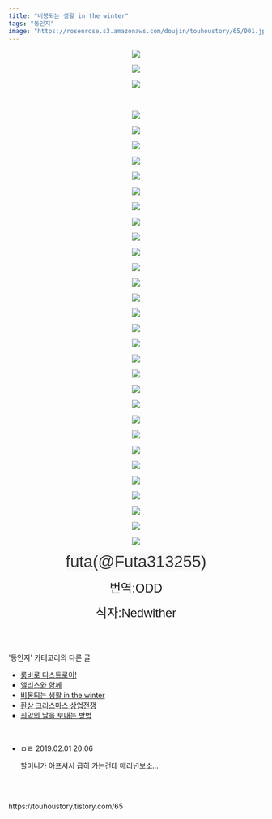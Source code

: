 ```yaml
---
title: "비봉되는 생활 in the winter"
tags: "동인지"
image: "https://rosenrose.s3.amazonaws.com/doujin/touhoustory/65/001.jpg"
---
```

<div class="article">
<div class="tt_article_useless_p_margin"><p style="text-align: center; clear: none; float: none;"><img src="{{ site.imgserver1 }}/touhoustory/65/001.jpg"/></p><p style="text-align: center; clear: none; float: none;"><img src="{{ site.imgserver1 }}/touhoustory/65/002.jpg"/></p><p style="text-align: center; clear: none; float: none;"><img src="{{ site.imgserver1 }}/touhoustory/65/003.jpg"/></p><p style="text-align: center; clear: none; float: none;"><br/></p><p style="text-align: center; clear: none; float: none;"><img src="{{ site.imgserver1 }}/touhoustory/65/004.jpg"/></p><p style="text-align: center; clear: none; float: none;"><img src="{{ site.imgserver1 }}/touhoustory/65/005.jpg"/></p><p style="text-align: center; clear: none; float: none;"><img src="{{ site.imgserver1 }}/touhoustory/65/006.jpg"/></p><p style="text-align: center; clear: none; float: none;"><img src="{{ site.imgserver1 }}/touhoustory/65/007.jpg"/></p><p style="text-align: center; clear: none; float: none;"><img src="{{ site.imgserver1 }}/touhoustory/65/008.jpg"/></p><p style="text-align: center; clear: none; float: none;"><img src="{{ site.imgserver1 }}/touhoustory/65/009.jpg"/></p><p></p><p style="text-align: center; clear: none; float: none;"><img src="{{ site.imgserver1 }}/touhoustory/65/010.jpg"/></p><p style="text-align: center; clear: none; float: none;"><img src="{{ site.imgserver1 }}/touhoustory/65/011.jpg"/></p><p style="text-align: center; clear: none; float: none;"><img src="{{ site.imgserver1 }}/touhoustory/65/012.jpg"/></p><p style="text-align: center; clear: none; float: none;"><img src="{{ site.imgserver1 }}/touhoustory/65/013.jpg"/></p><p style="text-align: center; clear: none; float: none;"><img src="{{ site.imgserver1 }}/touhoustory/65/014.jpg"/></p><p style="text-align: center; clear: none; float: none;"><img src="{{ site.imgserver1 }}/touhoustory/65/015.jpg"/></p><p style="text-align: center; clear: none; float: none;"><img src="{{ site.imgserver1 }}/touhoustory/65/016.jpg"/></p><p style="text-align: center; clear: none; float: none;"><img src="{{ site.imgserver1 }}/touhoustory/65/017.jpg"/></p><p style="text-align: center; clear: none; float: none;"><img src="{{ site.imgserver1 }}/touhoustory/65/018.jpg"/></p><p style="text-align: center; clear: none; float: none;"><img src="{{ site.imgserver1 }}/touhoustory/65/019.jpg"/></p><p style="text-align: center; clear: none; float: none;"><img src="{{ site.imgserver1 }}/touhoustory/65/020.jpg"/></p><p style="text-align: center; clear: none; float: none;"><img src="{{ site.imgserver1 }}/touhoustory/65/021.jpg"/></p><p style="text-align: center; clear: none; float: none;"><img src="{{ site.imgserver1 }}/touhoustory/65/022.jpg"/></p><p style="text-align: center; clear: none; float: none;"><img src="{{ site.imgserver1 }}/touhoustory/65/023.jpg"/></p><p style="text-align: center; clear: none; float: none;"><img src="{{ site.imgserver1 }}/touhoustory/65/024.jpg"/></p><p style="text-align: center; clear: none; float: none;"><img src="{{ site.imgserver1 }}/touhoustory/65/025.jpg"/></p><p></p><p style="text-align: center; clear: none; float: none;"><img src="{{ site.imgserver1 }}/touhoustory/65/026.jpg"/></p><p style="text-align: center; clear: none; float: none;"><img src="{{ site.imgserver1 }}/touhoustory/65/027.jpg"/></p><p style="text-align: center; clear: none; float: none;"><img src="{{ site.imgserver1 }}/touhoustory/65/028.jpg"/></p><p style="text-align: center; clear: none; float: none;"><img src="{{ site.imgserver1 }}/touhoustory/65/029.jpg"/></p><p style="text-align: center; clear: none; float: none;"><img src="{{ site.imgserver1 }}/touhoustory/65/030.jpg"/></p><p style="text-align: center; clear: none; float: none;"><img src="{{ site.imgserver1 }}/touhoustory/65/031.jpg"/></p><p style="text-align: center; clear: none; float: none;"><img src="{{ site.imgserver1 }}/touhoustory/65/032.jpg"/></p><p style="text-align: center;"><span style='color: rgb(51, 51, 51); font-family: "맑은 고딕", sans-serif; background-color: rgb(247, 247, 247); font-size: 24pt;'>futa(</span><span style='color: rgb(51, 51, 51); font-style: inherit; background-color: rgb(247, 247, 247); font-family: "맑은 고딕", sans-serif; font-size: 24pt; white-space: nowrap;'>@Futa313255)</span></p><p style="text-align: center;"><font face="맑은 고딕, sans-serif"><span style="font-size: 18pt;">번역:ODD</span></font></p><p style="text-align: center;"><font face="맑은 고딕, sans-serif"><span style="font-size: 18pt;">식자:Nedwither</span></font></p> </div></div><br/>
<div class="tagTrail">
</div><br/>
<div class="another">
<p>'동인지' 카테고리의 다른 글</p>
<ul>
<li><a href="/touhoustory_67">룸바로 디스트로이!</a></li>
<li><a href="/touhoustory_66">앨리스와 함께</a></li>
<li><a href="/touhoustory_65">비봉되는 생활 in the winter</a></li>
<li><a href="/touhoustory_64">환상 크리스마스 상업전쟁</a></li>
<li><a href="/touhoustory_63">최악의 날을 보내는 방법</a></li>
</ul>
</div><br/>
<div class="cb_lstcomment">
<ul>
<li class="cb_thumb_off" id="comment14986661">
<div class="cb_comment_area">
<div class="cb_info_area">
<div class="cb_section">
<span class="cb_nick_name">ㅁㄹ</span>
<span class="cb_date">2019.02.01 20:06 </span>
</div>
</div>
<div class="cb_dsc_comment">
<p class="cb_dsc">
										할머니가 아프셔서 급히 가는건데 메리년보소...
									</p>
</div>
</div></li>
</ul>
</div><br/>
<br/>
<p id="refer">https://touhoustory.tistory.com/65</p>
<br/>
